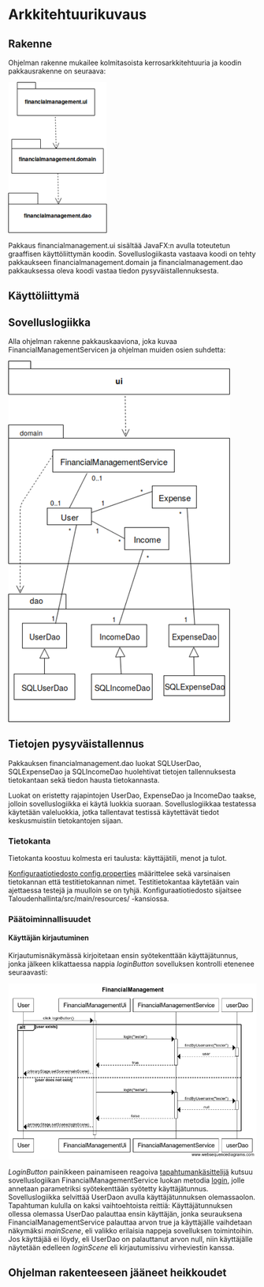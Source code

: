 # Arkkitehtuurikuvaus

## Rakenne

Ohjelman rakenne mukailee kolmitasoista kerrosarkkitehtuuria ja koodin pakkausrakenne on seuraava:

<img src ="https://github.com/outisa/ot-harjoitustyo/blob/master/dokumentointi/kuvat/pakkauskaavio1.png" width=200>

Pakkaus financialmanagement.ui sisältää JavaFX:n avulla toteutetun graaffisen käyttöliittymän koodin. Sovelluslogiikasta vastaava koodi on tehty pakkaukseen financialmanagement.domain ja financialmanagement.dao pakkauksessa oleva koodi vastaa tiedon pysyväistallennuksesta.

## Käyttöliittymä

## Sovelluslogiikka

Alla ohjelman rakenne pakkauskaaviona, joka kuvaa FinancialManagementServicen ja ohjelman muiden osien suhdetta:

<img src="https://github.com/outisa/ot-harjoitustyo/blob/master/dokumentointi/kuvat/Pakkauskaavio2.png" width=450>

## Tietojen pysyväistallennus

Pakkauksen financialmanagement.dao luokat SQLUserDao, SQLExpenseDao ja SQLIncomeDao huolehtivat tietojen tallennuksesta tietokantaan sekä tiedon hausta tietokannasta.

Luokat on eristetty rajapintojen UserDao, ExpenseDao ja IncomeDao taakse, jolloin sovelluslogiikka ei käytä luokkia suoraan.
Sovelluslogiikkaa testatessa käytetään valeluokkia, jotka tallentavat testissä käytettävät tiedot keskusmuistiin tietokantojen sijaan.

### Tietokanta

Tietokanta koostuu kolmesta eri taulusta: käyttäjätili, menot ja tulot.

[Konfiguraatiotiedosto config.properties](https://github.com/outisa/ot-harjoitustyo/blob/master/Taloudenhallinta/src/main/resources/config.properties) määrittelee sekä varsinaisen tietokannan että testitietokannan nimet. Testitietokantaa käytetään vain ajettaessa testejä ja muulloin se on tyhjä. Konfiguraatiotiedosto sijaitsee Taloudenhallinta/src/main/resources/ -kansiossa.

### Päätoiminnallisuudet

#### Käyttäjän kirjautuminen

Kirjautumisnäkymässä kirjoitetaan ensin syötekenttään käyttäjätunnus, jonka jälkeen klikattaessa nappia _loginButton_ sovelluksen kontrolli etenenee seuraavasti: 

<img src = "https://github.com/outisa/ot-harjoitustyo/blob/master/dokumentointi/kuvat/loginKaavio.png" width= 800>

_LoginButton_ painikkeen painamiseen reagoiva [tapahtumankäsittelijä](https://github.com/outisa/ot-harjoitustyo/blob/36efcc5ed06e020438582a9475961b1c18970fef/Taloudenhallinta/src/main/java/financialmanagement/ui/FinancialManagementUi.java#L85) kutsuu sovelluslogiikan FinancialManagementService luokan metodia [login](https://github.com/outisa/ot-harjoitustyo/blob/36efcc5ed06e020438582a9475961b1c18970fef/Taloudenhallinta/src/main/java/financialmanagement/domain/FinancialManagementService.java#L54), jolle annetaan parametriksi syötekenttään syötetty käyttäjätunnus. Sovelluslogiikka selvittää UserDaon avulla käyttäjätunnuksen olemassaolon. Tapahtuman kululla on kaksi vaihtoehtoista reittiä: Käyttäjätunnuksen ollessa olemassa UserDao palauttaa ensin käyttäjän, jonka seurauksena FinancialManagementService palauttaa arvon true ja käyttäjälle vaihdetaan näkymäksi _mainScene_, eli valikko erilaisia nappeja sovelluksen toimintoihin. Jos käyttäjää ei löydy, eli UserDao on palauttanut arvon null, niin käyttäjälle näytetään edelleen _loginScene_ eli kirjautumissivu virheviestin kanssa. 

## Ohjelman rakenteeseen jääneet heikkoudet
